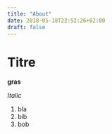 ```yaml
---
title: "About"
date: 2018-05-18T22:52:26+02:00
draft: false
---
```


# Titre

**gras**

*Italic*

1. bla
1. bib
1. bob